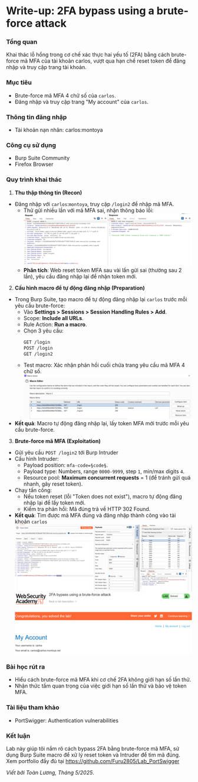 # Write-up: 2FA bypass using a brute-force attack

### Tổng quan
Khai thác lỗ hổng trong cơ chế xác thực hai yếu tố (2FA) bằng cách brute-force mã MFA của tài khoản carlos, vượt qua hạn chế reset token để đăng nhập và truy cập trang tài khoản.

### Mục tiêu
- Brute-force mã MFA 4 chữ số của `carlos`.
- Đăng nhập và truy cập trang "My account" của `carlos`.

### Thông tin đăng nhập
- Tài khoản nạn nhân: carlos:montoya

### Công cụ sử dụng
- Burp Suite Community
- Firefox Browser

### Quy trình khai thác
1. **Thu thập thông tin (Recon)**
- Đăng nhập với `carlos`:`montoya`, truy cập `/login2` để nhập mã MFA.
    - Thử gửi nhiều lần với mã MFA sai, nhận thông báo lỗi:
        ![lỗi](./images/limit.png)
    - **Phân tích**: Web reset token MFA sau vài lần gửi sai (thường sau 2 lần), yêu cầu đăng nhập lại để nhận token mới.

2. **Cấu hình macro để tự động đăng nhập (Preparation)**
- Trong Burp Suite, tạo macro để tự động đăng nhập lại `carlos` trước mỗi yêu cầu brute-force:
    - Vào **Settings > Sessions > Session Handling Rules > Add**.
    - Scope: **Include all URLs**.
    - Rule Action: **Run a macro**.
    - Chọn 3 yêu cầu:
        ```
        GET /login
        POST /login
        GET /login2
        ```
    - Test macro: Xác nhận phản hồi cuối chứa trang yêu cầu mã MFA 4 chữ số. 
        ![marco](./images/marco.png)
- **Kết quả**: Macro tự động đăng nhập lại, lấy token MFA mới trước mỗi yêu cầu brute-force.

3. **Brute-force mã MFA (Exploitation)**
- Gửi yêu cầu `POST /login2` tới Burp Intruder
- Cấu hình Intruder:
    - Payload position: `mfa-code=§code§`.
    - Payload type: Numbers, range `0000-9999`, step `1`, min/max digits `4`.
    - Resource pool: **Maximum concurrent requests** = 1 (để tránh gửi quá nhanh, gây reset token).
- Chạy tấn công:
    - Nếu token reset (lỗi "Token does not exist"), macro tự động đăng nhập lại để lấy token mới.
    - Kiểm tra phản hồi: Mã đúng trả về HTTP 302 Found.
- **Kết quả**: Tìm được mã MFA đúng và đăng nhập thành công vào tài khoản `carlos`
    ![mã](./images/success.png)
    ![login](./images/login_success.png)

### Bài học rút ra
- Hiểu cách brute-force mã MFA khi cơ chế 2FA không giới hạn số lần thử.
- Nhận thức tầm quan trọng của việc giới hạn số lần thử và bảo vệ token MFA.

### Tài liệu tham khảo
- PortSwigger: Authentication vulnerabilities

### Kết luận
Lab này giúp tôi nắm rõ cách bypass 2FA bằng brute-force mã MFA, sử dụng Burp Suite macro để xử lý reset token và Intruder để tìm mã đúng.  Xem portfolio đầy đủ tại https://github.com/Furu2805/Lab_PortSwigger 

*Viết bởi Toàn Lương, Tháng 5/2025*.